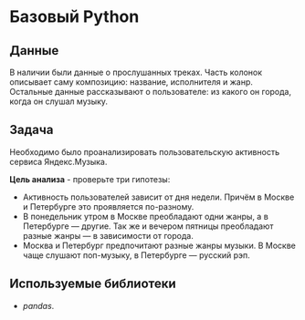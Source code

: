 # Базовый Python

## Данные

В наличии были данные о прослушанных треках. Часть колонок описывает саму композицию: название, исполнителя и жанр. Остальные данные рассказывают о пользователе: из какого он города, когда он слушал музыку.

## Задача

Необходимо было проанализировать пользовательскую активность сервиса Яндекс.Музыка.

**Цель анализа** - проверьте три гипотезы:
* Активность пользователей зависит от дня недели. Причём в Москве и Петербурге это проявляется по-разному.
* В понедельник утром в Москве преобладают одни жанры, а в Петербурге — другие. Так же и вечером пятницы преобладают разные жанры — в зависимости от города.
* Москва и Петербург предпочитают разные жанры музыки. В Москве чаще слушают поп-музыку, в Петербурге — русский рэп.

## Используемые библиотеки

* *pandas*.